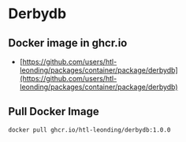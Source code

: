 # Derbydb

## Docker image in ghcr.io

- [https://github.com/users/htl-leonding/packages/container/package/derbydb](https://github.com/users/htl-leonding/packages/container/package/derbydb)

## Pull Docker Image

```
docker pull ghcr.io/htl-leonding/derbydb:1.0.0
```